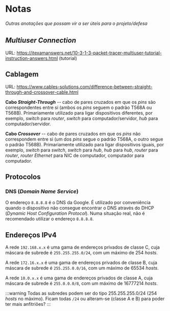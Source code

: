 # Notas

###### Outras anotações que possam vir a ser úteis para o projeto/defesa

## *Multiuser Connection*

URL: https://itexamanswers.net/10-3-1-3-packet-tracer-multiuser-tutorial-instruction-answers.html (tutorial)

## Cablagem

URL: https://www.cables-solutions.com/difference-between-straight-through-and-crossover-cable.html

**Cabo *Straight-Through*** -- cabo de pares cruzados em que os *pins* são correspondentes entre si (ambos os *pins* seguem o padrão T568A ou T568B). Primariamente utilizado para ligar dispositivos diferentes, por exemplo, *switch* para *router*, *switch* para computador/servidor, *hub* para computador/servidor.

**Cabo *Crossover*** -- cabo de pares cruzados em que os *pins* não correspondem entre si (um dos *pins* segue o padrão T568A, o outro segue o padrão T568B). Primariamente utilizado para ligar dispositivos iguais, por exemplo, *switch* para *switch*, *switch* para *hub*, *hub* para *hub*, *router* para *router*, *router Ethernet* para NIC de computador, computador para computador.

## Protocolos

### DNS (*Domain Name Service*)

O endereço `8.8.8.8` é o DNS da Google. É utilizado por conveniência quando o dispositivo não consegue encontrar o DNS através do DHCP (*Dynamic Host Configuration Protocol*). Numa situação real, não é recomendado utilizar o endereço `8.8.8.8`.

## Endereços IPv4

A rede `192.168.x.x` é uma gama de endereços privados de classe C, cuja máscara de subrede é `255.255.255.0/24`, com um máximo de 254 *hosts*.

A rede `172.16.x.x` é uma gama de endereços privados de classe B, cuja máscara de subrede é `255.255.0.0/16`, com um máximo de 65534 *hosts*.

A rede `10.0.x.x` é uma gama de endereços privados de classe A, cuja máscara de subrede é `255.0.0.0/8`, com um máximo de 16777214 *hosts*.

:::warning
Todas as subredes podem ser do tipo 255.255.255.0/24 (254 *hosts* no máximo). Ficam todas `/24` ou alteram-se (classe A e B) para poder ter mais anfitriões?
:::